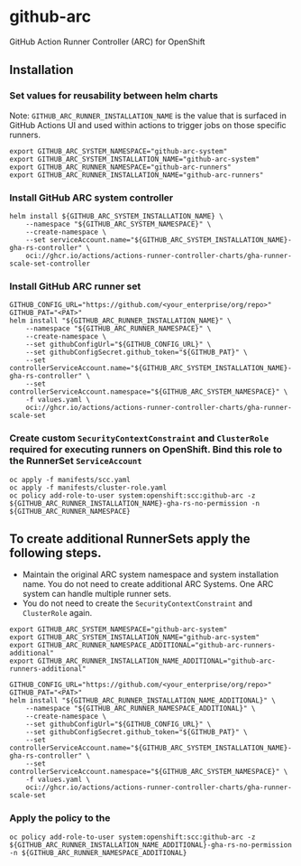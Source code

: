 # github-arc
GitHub Action Runner Controller (ARC) for OpenShift

## Installation

### Set values for reusability between helm charts

Note: 
`GITHUB_ARC_RUNNER_INSTALLATION_NAME` is the value that is surfaced in GitHub Actions UI and used within actions to trigger jobs on those specific runners.
```
export GITHUB_ARC_SYSTEM_NAMESPACE="github-arc-system"
export GITHUB_ARC_SYSTEM_INSTALLATION_NAME="github-arc-system"
export GITHUB_ARC_RUNNER_NAMESPACE="github-arc-runners"
export GITHUB_ARC_RUNNER_INSTALLATION_NAME="github-arc-runners"
```

### Install GitHub ARC system controller
```
helm install ${GITHUB_ARC_SYSTEM_INSTALLATION_NAME} \
    --namespace "${GITHUB_ARC_SYSTEM_NAMESPACE}" \
    --create-namespace \
    --set serviceAccount.name="${GITHUB_ARC_SYSTEM_INSTALLATION_NAME}-gha-rs-controller" \
    oci://ghcr.io/actions/actions-runner-controller-charts/gha-runner-scale-set-controller
```

### Install GitHub ARC runner set
```
GITHUB_CONFIG_URL="https://github.com/<your_enterprise/org/repo>"
GITHUB_PAT="<PAT>"
helm install "${GITHUB_ARC_RUNNER_INSTALLATION_NAME}" \
    --namespace "${GITHUB_ARC_RUNNER_NAMESPACE}" \
    --create-namespace \
    --set githubConfigUrl="${GITHUB_CONFIG_URL}" \
    --set githubConfigSecret.github_token="${GITHUB_PAT}" \
    --set controllerServiceAccount.name="${GITHUB_ARC_SYSTEM_INSTALLATION_NAME}-gha-rs-controller" \
    --set controllerServiceAccount.namespace="${GITHUB_ARC_SYSTEM_NAMESPACE}" \
    -f values.yaml \
    oci://ghcr.io/actions/actions-runner-controller-charts/gha-runner-scale-set
```

### Create custom `SecurityContextConstraint` and `ClusterRole` required for executing runners on OpenShift. Bind this role to the RunnerSet `ServiceAccount`
```
oc apply -f manifests/scc.yaml
oc apply -f manifests/cluster-role.yaml
oc policy add-role-to-user system:openshift:scc:github-arc -z ${GITHUB_ARC_RUNNER_INSTALLATION_NAME}-gha-rs-no-permission -n ${GITHUB_ARC_RUNNER_NAMESPACE}
```

## To create additional RunnerSets apply the following steps.

* Maintain the original ARC system namespace and system installation name. You do not need to create additional ARC Systems. One ARC system can handle multiple runner sets.
* You do not need to create the `SecurityContextConstraint` and `ClusterRole` again.
```
export GITHUB_ARC_SYSTEM_NAMESPACE="github-arc-system"
export GITHUB_ARC_SYSTEM_INSTALLATION_NAME="github-arc-system"
export GITHUB_ARC_RUNNER_NAMESPACE_ADDITIONAL="github-arc-runners-additional"
export GITHUB_ARC_RUNNER_INSTALLATION_NAME_ADDITIONAL="github-arc-runners-additional"
```

```
GITHUB_CONFIG_URL="https://github.com/<your_enterprise/org/repo>"
GITHUB_PAT="<PAT>"
helm install "${GITHUB_ARC_RUNNER_INSTALLATION_NAME_ADDITIONAL}" \
    --namespace "${GITHUB_ARC_RUNNER_NAMESPACE_ADDITIONAL}" \
    --create-namespace \
    --set githubConfigUrl="${GITHUB_CONFIG_URL}" \
    --set githubConfigSecret.github_token="${GITHUB_PAT}" \
    --set controllerServiceAccount.name="${GITHUB_ARC_SYSTEM_INSTALLATION_NAME}-gha-rs-controller" \
    --set controllerServiceAccount.namespace="${GITHUB_ARC_SYSTEM_NAMESPACE}" \
    -f values.yaml \
    oci://ghcr.io/actions/actions-runner-controller-charts/gha-runner-scale-set
```
### Apply the policy to the 
```
oc policy add-role-to-user system:openshift:scc:github-arc -z ${GITHUB_ARC_RUNNER_INSTALLATION_NAME_ADDITIONAL}-gha-rs-no-permission -n ${GITHUB_ARC_RUNNER_NAMESPACE_ADDITIONAL}
```

